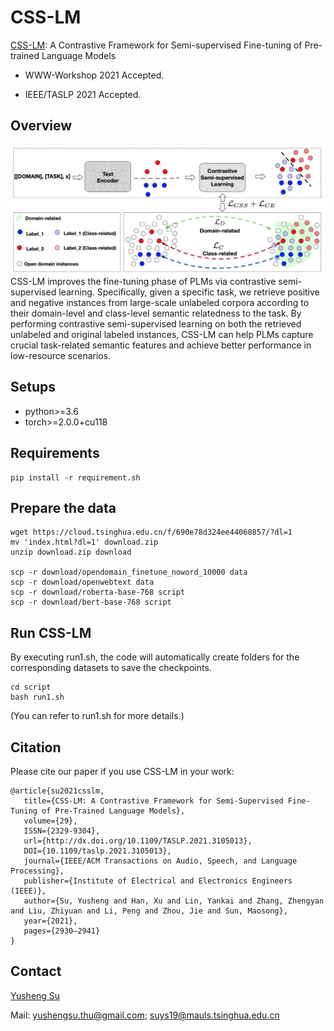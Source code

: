 # CSS-LM
[CSS-LM](https://arxiv.org/abs/2102.03752): A Contrastive Framework for Semi-supervised Fine-tuning of Pre-trained Language Models

- WWW-Workshop 2021 Accepted.

- IEEE/TASLP 2021 Accepted.

## Overview

![CSS-LM](https://github.com/thunlp/CSS-LM/blob/main/CSS-LM.jpg)
CSS-LM improves the fine-tuning phase of PLMs via contrastive semi-supervised learning. Specifically, given a specific task, we retrieve positive and negative instances from large-scale unlabeled corpora according to their domain-level and class-level semantic relatedness to the task. By performing contrastive semi-supervised learning on both the retrieved unlabeled and original labeled instances, CSS-LM can help PLMs capture crucial task-related semantic features and achieve better performance in low-resource scenarios.

## Setups
- python>=3.6
- torch>=2.0.0+cu118


## Requirements 
```
pip install -r requirement.sh
```

<!--
```
git clone git@github.com:NVIDIA/apex.git
cd apex
pip install -v --disable-pip-version-check --no-cache-dir ./
```
-->


## Prepare the data
```
wget https://cloud.tsinghua.edu.cn/f/690e78d324ee44068857/?dl=1
mv 'index.html?dl=1' download.zip
unzip download.zip download

scp -r download/opendomain_finetune_noword_10000 data
scp -r download/openwebtext data
scp -r download/roberta-base-768 script
scp -r download/bert-base-768 script
```

## Run CSS-LM

By executing run1.sh, the code will automatically create folders for the corresponding datasets to save the checkpoints.
```
cd script
bash run1.sh
```
(You can refer to run1.sh for more details.)



## Citation

Please cite our paper if you use CSS-LM in your work:
```
@article{su2021csslm,
   title={CSS-LM: A Contrastive Framework for Semi-Supervised Fine-Tuning of Pre-Trained Language Models},
   volume={29},
   ISSN={2329-9304},
   url={http://dx.doi.org/10.1109/TASLP.2021.3105013},
   DOI={10.1109/taslp.2021.3105013},
   journal={IEEE/ACM Transactions on Audio, Speech, and Language Processing},
   publisher={Institute of Electrical and Electronics Engineers (IEEE)},
   author={Su, Yusheng and Han, Xu and Lin, Yankai and Zhang, Zhengyan and Liu, Zhiyuan and Li, Peng and Zhou, Jie and Sun, Maosong},
   year={2021},
   pages={2930–2941}
}
```


## Contact
[Yusheng Su](https://yushengsu-thu.github.io/)

Mail: yushengsu.thu@gmail.com; suys19@mauls.tsinghua.edu.cn




